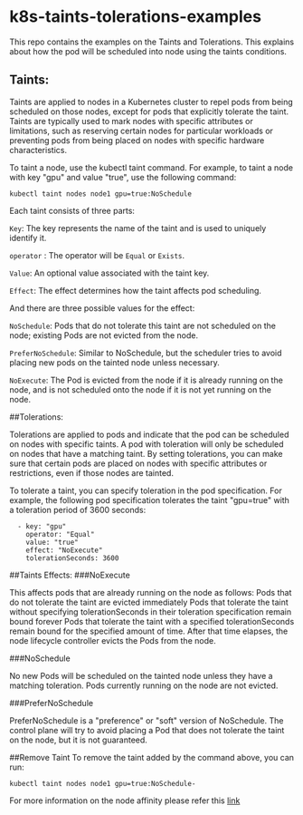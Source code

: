 # k8s-taints-tolerations-examples
This repo contains the examples on the Taints and Tolerations. This explains about how the pod will be scheduled into node using the taints conditions.

## Taints:

Taints are applied to nodes in a Kubernetes cluster to repel pods from being scheduled on those nodes, except for pods that explicitly tolerate the taint. Taints are typically used to mark nodes with specific attributes or limitations, such as reserving certain nodes for particular workloads or preventing pods from being placed on nodes with specific hardware characteristics.

To taint a node, use the kubectl taint command. For example, to taint a node with key "gpu" and value "true", use the following command:

`kubectl taint nodes node1 gpu=true:NoSchedule`

Each taint consists of three parts:

`Key`: The key represents the name of the taint and is used to uniquely identify it.

`operator` : The operator will be `Equal` or `Exists`.

`Value`: An optional value associated with the taint key.

`Effect`: The effect determines how the taint affects pod scheduling.

And there are three possible values for the effect:

`NoSchedule`: Pods that do not tolerate this taint are not scheduled on the node; existing Pods are not evicted from the node.

`PreferNoSchedule`: Similar to NoSchedule, but the scheduler tries to avoid placing new pods on the tainted node unless necessary. 

`NoExecute`: 	The Pod is evicted from the node if it is already running on the node, and is not scheduled onto the node if it is not yet running on the node.

##Tolerations:

Tolerations are applied to pods and indicate that the pod can be scheduled on nodes with specific taints. A pod with toleration will only be scheduled on nodes that have a matching taint. By setting tolerations, you can make sure that certain pods are placed on nodes with specific attributes or restrictions, even if those nodes are tainted.

To tolerate a taint, you can specify toleration in the pod specification. For example, the following pod specification tolerates the taint "gpu=true" with a toleration period of 3600 seconds:

``` tolerations:
  - key: "gpu"
    operator: "Equal"
    value: "true"
    effect: "NoExecute"
    tolerationSeconds: 3600
```

##Taints Effects:
###NoExecute

This affects pods that are already running on the node as follows:
Pods that do not tolerate the taint are evicted immediately
Pods that tolerate the taint without specifying tolerationSeconds in their toleration specification remain bound forever
Pods that tolerate the taint with a specified tolerationSeconds remain bound for the specified amount of time. After that time elapses, the node lifecycle controller evicts the Pods from the node.

###NoSchedule

No new Pods will be scheduled on the tainted node unless they have a matching toleration. Pods currently running on the node are not evicted.

###PreferNoSchedule

PreferNoSchedule is a "preference" or "soft" version of NoSchedule. The control plane will try to avoid placing a Pod that does not tolerate the taint on the node, but it is not guaranteed.

##Remove Taint
To remove the taint added by the command above, you can run:

`kubectl taint nodes node1 gpu=true:NoSchedule-`

For more information on the node affinity please refer this [link](https://kubernetes.io/docs/concepts/scheduling-eviction/taint-and-toleration/)

